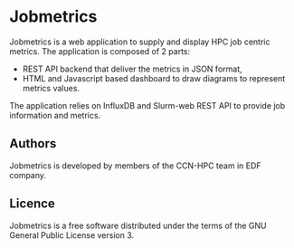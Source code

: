Jobmetrics
==========

Jobmetrics is a web application to supply and display HPC job centric metrics.
The application is composed of 2 parts:

- REST API backend that deliver the metrics in JSON format,
- HTML and Javascript based dashboard to draw diagrams to represent metrics
  values.

The application relies on InfluxDB and Slurm-web REST API to provide job
information and metrics.

Authors
-------

Jobmetrics is developed by members of the CCN-HPC team in EDF company.

Licence
-------

Jobmetrics is a free software distributed under the terms of the GNU General
Public License version 3.
